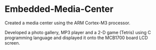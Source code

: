 # Embedded-Media-Center

Created a media center using the ARM Cortex-M3 processor.

Developed a photo gallery, MP3 player and a 2-D game (Tetris) using C programming language and displayed it onto the MCB1700 board LCD screen.
